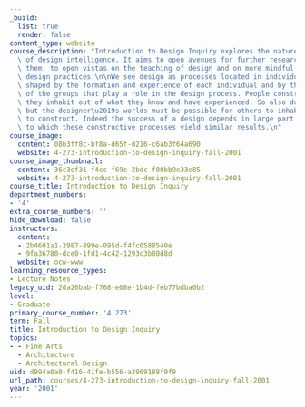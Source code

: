 ```yaml
---
_build:
  list: true
  render: false
content_type: website
course_description: "Introduction to Design Inquiry explores the nature and exercise\
  \ of design intelligence. It aims to open avenues for further research and, along\
  \ them, to open vistas on the teaching of design and on more mindful professional\
  \ design practices.\n\nWe see design as processes located in individuals and groups,\
  \ shaped by the formation and experience of each individual and by the characteristics\
  \ of the groups that play a role in the design process. People construct the worlds\
  \ they inhabit out of what they know and have experienced. So also does the designer,\
  \ but the designer\u2019s worlds must be possible for others to inhabit and, therefore,\
  \ to construct. Indeed the success of a design depends in large part on the degree\
  \ to which these constructive processes yield similar results.\n"
course_image:
  content: 08b3ff8c-bf8a-d65f-d216-c6ab3f64a690
  website: 4-273-introduction-to-design-inquiry-fall-2001
course_image_thumbnail:
  content: 36c3ef31-f4cc-f69e-2bdc-f00bb9e33e85
  website: 4-273-introduction-to-design-inquiry-fall-2001
course_title: Introduction to Design Inquiry
department_numbers:
- '4'
extra_course_numbers: ''
hide_download: false
instructors:
  content:
  - 2b4601a1-2987-899e-095d-f4fc0588540e
  - 9fa36780-dce0-1fd1-4c42-1293c3b80d8d
  website: ocw-www
learning_resource_types:
- Lecture Notes
legacy_uid: 2da26bab-f768-e08e-1b4d-feb77bdba0b2
level:
- Graduate
primary_course_number: '4.273'
term: Fall
title: Introduction to Design Inquiry
topics:
- - Fine Arts
  - Architecture
  - Architectural Design
uid: d994a0a0-f416-41fe-b556-a3969188f9f9
url_path: courses/4-273-introduction-to-design-inquiry-fall-2001
year: '2001'
---
```

